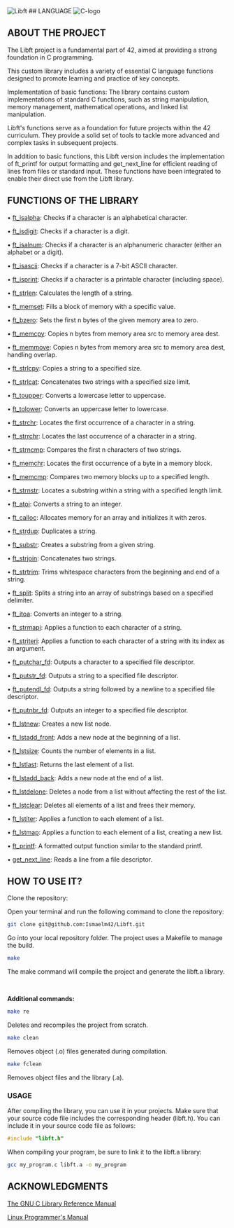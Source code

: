 <img alt="Libft" src="https://img.shields.io/badge/LIBFT-42-blue">
## LANGUAGE

<img alt="C-logo" src="https://img.shields.io/badge/C-cdcdcd?style=for-the-badge&logo=Cplusplus&logoColor=2979ff">


## ABOUT THE PROJECT

The Libft project is a fundamental part of 42, aimed at providing a strong foundation in C programming.

This custom library includes a variety of essential C language functions designed to promote learning and practice of key concepts.

Implementation of basic functions: The library contains custom implementations of standard C functions, such as string manipulation, memory management, mathematical operations, and linked list manipulation.

Libft's functions serve as a foundation for future projects within the 42 curriculum. They provide a solid set of tools to tackle more advanced and complex tasks in subsequent projects.

In addition to basic functions, this Libft version includes the implementation of ft_printf for output formatting and get_next_line for efficient reading of lines from files or standard input. These functions have been integrated to enable their direct use from the Libft library.

## FUNCTIONS OF THE LIBRARY

• [ft_isalpha](https://github.com/Ismaelm42/Libft/blob/main/libft/ft_isalpha.c): Checks if a character is an alphabetical character.

• [ft_isdigit](https://github.com/Ismaelm42/Libft/blob/main/libft/ft_isdigit.c): Checks if a character is a digit.

• [ft_isalnum](https://github.com/Ismaelm42/Libft/blob/main/libft/ft_isalnum.c): Checks if a character is an alphanumeric character (either an alphabet or a digit).

• [ft_isascii](https://github.com/Ismaelm42/Libft/blob/main/libft/ft_isascii.c): Checks if a character is a 7-bit ASCII character.

• [ft_isprint](https://github.com/Ismaelm42/Libft/blob/main/libft/ft_isprint.c): Checks if a character is a printable character (including space).

• [ft_strlen](https://github.com/Ismaelm42/Libft/blob/main/libft/ft_strlen.c): Calculates the length of a string.

• [ft_memset](https://github.com/Ismaelm42/Libft/blob/main/libft/ft_memset.c): Fills a block of memory with a specific value.

• [ft_bzero](https://github.com/Ismaelm42/Libft/blob/main/libft/ft_bzero.c): Sets the first n bytes of the given memory area to zero.

• [ft_memcpy](https://github.com/Ismaelm42/Libft/blob/main/libft/ft_memcpy.c): Copies n bytes from memory area src to memory area dest.

• [ft_memmove](https://github.com/Ismaelm42/Libft/blob/main/libft/ft_memmove.c): Copies n bytes from memory area src to memory area dest, handling overlap.

• [ft_strlcpy](https://github.com/Ismaelm42/Libft/blob/main/libft/ft_strlcpy.c): Copies a string to a specified size.

• [ft_strlcat](https://github.com/Ismaelm42/Libft/blob/main/libft/ft_strlcat.c): Concatenates two strings with a specified size limit.

• [ft_toupper](https://github.com/Ismaelm42/Libft/blob/main/libft/ft_toupper.c): Converts a lowercase letter to uppercase.

• [ft_tolower](https://github.com/Ismaelm42/Libft/blob/main/libft/ft_tolower.c): Converts an uppercase letter to lowercase.

• [ft_strchr](https://github.com/Ismaelm42/Libft/blob/main/libft/ft_strchr.c): Locates the first occurrence of a character in a string.

• [ft_strrchr](https://github.com/Ismaelm42/Libft/blob/main/libft/ft_strrchr.c): Locates the last occurrence of a character in a string.

• [ft_strncmp](https://github.com/Ismaelm42/Libft/blob/main/libft/ft_strncmp.c): Compares the first n characters of two strings.

• [ft_memchr](https://github.com/Ismaelm42/Libft/blob/main/libft/ft_memchr.c): Locates the first occurrence of a byte in a memory block.

• [ft_memcmp](https://github.com/Ismaelm42/Libft/blob/main/libft/ft_memcmp.c): Compares two memory blocks up to a specified length.

• [ft_strnstr](https://github.com/Ismaelm42/Libft/blob/main/libft/ft_strnstr.c): Locates a substring within a string with a specified length limit.

• [ft_atoi](https://github.com/Ismaelm42/Libft/blob/main/libft/ft_atoi.c): Converts a string to an integer.

• [ft_calloc](https://github.com/Ismaelm42/Libft/blob/main/libft/ft_calloc.c): Allocates memory for an array and initializes it with zeros.

• [ft_strdup](https://github.com/Ismaelm42/Libft/blob/main/libft/ft_strdup.c): Duplicates a string.

• [ft_substr](https://github.com/Ismaelm42/Libft/blob/main/libft/ft_substr.c): Creates a substring from a given string.

• [ft_strjoin](https://github.com/Ismaelm42/Libft/blob/main/libft/ft_strjoin.c): Concatenates two strings.

• [ft_strtrim](https://github.com/Ismaelm42/Libft/blob/main/libft/ft_strtrim.c): Trims whitespace characters from the beginning and end of a string.

• [ft_split](https://github.com/Ismaelm42/Libft/blob/main/libft/ft_split.c): Splits a string into an array of substrings based on a specified delimiter.

• [ft_itoa](https://github.com/Ismaelm42/Libft/blob/main/libft/ft_itoa.c): Converts an integer to a string.

• [ft_strmapi](https://github.com/Ismaelm42/Libft/blob/main/libft/ft_strmapi.c): Applies a function to each character of a string.

• [ft_striteri](https://github.com/Ismaelm42/Libft/blob/main/libft/ft_striteri.c): Applies a function to each character of a string with its index as an argument.

• [ft_putchar_fd](https://github.com/Ismaelm42/Libft/blob/main/libft/ft_putchar_fd.c): Outputs a character to a specified file descriptor.

• [ft_putstr_fd](https://github.com/Ismaelm42/Libft/blob/main/libft/ft_putstr_fd.c): Outputs a string to a specified file descriptor.

• [ft_putendl_fd](https://github.com/Ismaelm42/Libft/blob/main/libft/ft_putendl_fd.c): Outputs a string followed by a newline to a specified file descriptor.

• [ft_putnbr_fd](https://github.com/Ismaelm42/Libft/blob/main/libft/ft_putnbr_fd.c): Outputs an integer to a specified file descriptor.

• [ft_lstnew](https://github.com/Ismaelm42/Libft/blob/main/libft/ft_lstnew.c): Creates a new list node.

• [ft_lstadd_front](https://github.com/Ismaelm42/Libft/blob/main/libft/ft_lstadd_front_bonus.c): Adds a new node at the beginning of a list.

• [ft_lstsize](https://github.com/Ismaelm42/Libft/blob/main/libft/ft_lstsize_bonus.c): Counts the number of elements in a list.

• [ft_lstlast](https://github.com/Ismaelm42/Libft/blob/main/libft/ft_lstlast_bonus.c): Returns the last element of a list.

• [ft_lstadd_back](https://github.com/Ismaelm42/Libft/blob/main/libft/ft_lstadd_back_bonus.c): Adds a new node at the end of a list.

• [ft_lstdelone](https://github.com/Ismaelm42/Libft/blob/main/libft/ft_lstdelone_bonus.c): Deletes a node from a list without affecting the rest of the list.

• [ft_lstclear](https://github.com/Ismaelm42/Libft/blob/main/libft/ft_lstclear_bonus.c): Deletes all elements of a list and frees their memory.

• [ft_lstiter](https://github.com/Ismaelm42/Libft/blob/main/libft/ft_lstiter_bonus.c): Applies a function to each element of a list.

• [ft_lstmap](https://github.com/Ismaelm42/Libft/blob/main/libft/ft_lstmap_bonus.c): Applies a function to each element of a list, creating a new list.

• [ft_printf](https://github.com/Ismaelm42/Libft/blob/main/libft/ft_printf.c): A formatted output function similar to the standard printf.

• [get_next_line](https://github.com/Ismaelm42/Libft/blob/main/libft/get_next_line.c): Reads a line from a file descriptor.

## HOW TO USE IT?

Clone the repository:

Open your terminal and run the following command to clone the repository:

```sh
git clone git@github.com:Ismaelm42/Libft.git
```

Go into your local repository folder. The project uses a Makefile to manage the build.

```sh
make
```

The make command will compile the project and generate the libft.a library.

<br>

**Additional commands:**

```sh
make re
```

Deletes and recompiles the project from scratch.

```sh
make clean
```

Removes object (.o) files generated during compilation.

```sh
make fclean
```

Removes object files and the library (.a).

### USAGE

After compiling the library, you can use it in your projects. Make sure that your source code file includes the corresponding header (libft.h). You can include it in your source code file as follows:

```c
#include "libft.h"
```

When compiling your program, be sure to link it to the libft.a library:

```sh
gcc my_program.c libft.a -o my_program
```

## ACKNOWLEDGMENTS

[The GNU C Library Reference Manual](https://www.gnu.org/software/libc/manual/pdf/libc.pdf)

[Linux Programmer's Manual](https://man7.org/linux/man-pages/dir_section_3.html)
